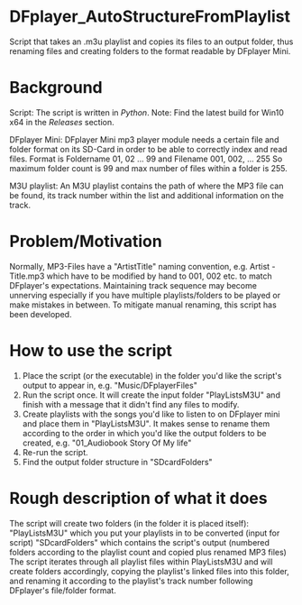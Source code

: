 # DFplayer_AutoStructureFromPlaylist
Script that takes an .m3u playlist and copies its files to an output folder, thus renaming files and creating folders
to the format readable by DFplayer Mini.

# Background
Script: 
The script is written in _Python_.
Note: Find the latest build for Win10 x64 in the _Releases_ section.

DFplayer Mini: 
DFplayer Mini mp3 player module needs a certain file and folder format on its SD-Card in order to be able to correctly 
index and read files.
Format is Foldername 01, 02 ... 99
and Filename 001, 002, ... 255
So maximum folder count is 99 and max number of files within a folder is 255.

M3U playlist:
An M3U playlist contains the path of where the MP3 file can be found, its track number within the list and 
additional information on the track.

# Problem/Motivation
Normally, MP3-Files have a "ArtistTitle" naming convention, e.g. Artist - Title.mp3 
which have to be modified by hand to 001, 002 etc. to match DFplayer's expectations. Maintaining track sequence may become unnerving especially if you have multiple playlists/folders to be played or make mistakes in between.
To mitigate manual renaming, this script has been developed.

# How to use the script
1. Place the script (or the executable) in the folder you'd like the script's output to appear in, e.g. 
"Music/DFplayerFiles"
2. Run the script once. It will create the input folder "PlayListsM3U" and finish with 
a message that it didn't find any files to modify.
3. Create playlists with the songs you'd like to listen to on DFplayer mini and place them in "PlayListsM3U". 
It makes sense to rename them according to the order in which you'd like the output folders to be created,
e.g. "01_Audiobook Story Of My life"
4. Re-run the script.
5. Find the output folder structure in "SDcardFolders"

# Rough description of what it does
The script will create two folders (in the folder it is placed itself):
"PlayListsM3U" which you put your playlists in to be converted (input for script)
"SDcardFolders" which contains the script's output (numbered folders according to the playlist count and copied plus renamed MP3 files)
The script iterates through all playlist files within PlayListsM3U and will create folders accordingly, copying the playlist's linked files into this folder, and renaming it according to the playlist's track number following DFplayer's file/folder format.
